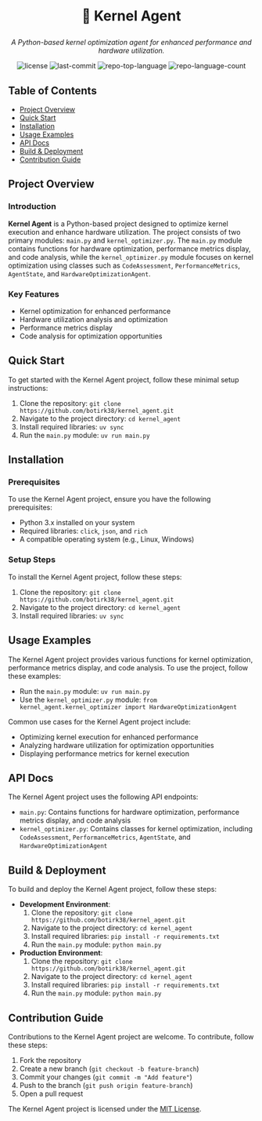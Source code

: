# <p align="center">🚀 Kernel Agent</p>

<p align="center">
    <em>A Python-based kernel optimization agent for enhanced performance and hardware utilization.</em>
</p>

<p align="center">
 <img src="https://img.shields.io/github/license/botirk38/kernel_agent?style=default&logo=opensourceinitiative&logoColor=white&color=0080ff" alt="license">
 <img src="https://img.shields.io/github/last-commit/botirk38/kernel_agent?style=default&logo=git&logoColor=white&color=0080ff" alt="last-commit">
 <img src="https://img.shields.io/github/languages/top/botirk38/kernel_agent?style=default&color=0080ff" alt="repo-top-language">
 <img src="https://img.shields.io/github/languages/count/botirk38/kernel_agent?style=default&color=0080ff" alt="repo-language-count">
</p>

## Table of Contents
- [Project Overview](#project-overview)
- [Quick Start](#quick-start)
- [Installation](#installation)
- [Usage Examples](#usage-examples)
- [API Docs](#api-docs)
- [Build & Deployment](#build--deployment)
- [Contribution Guide](#contribution-guide)

## Project Overview
### Introduction
**Kernel Agent** is a Python-based project designed to optimize kernel execution and enhance hardware utilization. The project consists of two primary modules: `main.py` and `kernel_optimizer.py`. The `main.py` module contains functions for hardware optimization, performance metrics display, and code analysis, while the `kernel_optimizer.py` module focuses on kernel optimization using classes such as `CodeAssessment`, `PerformanceMetrics`, `AgentState`, and `HardwareOptimizationAgent`.

### Key Features
- Kernel optimization for enhanced performance
- Hardware utilization analysis and optimization
- Performance metrics display
- Code analysis for optimization opportunities

## Quick Start
To get started with the Kernel Agent project, follow these minimal setup instructions:
1. Clone the repository: `git clone https://github.com/botirk38/kernel_agent.git`
2. Navigate to the project directory: `cd kernel_agent`
3. Install required libraries: `uv sync`
4. Run the `main.py` module: `uv run main.py`

## Installation
### Prerequisites
To use the Kernel Agent project, ensure you have the following prerequisites:
- Python 3.x installed on your system
- Required libraries: `click`, `json`, and `rich`
- A compatible operating system (e.g., Linux, Windows)

### Setup Steps
To install the Kernel Agent project, follow these steps:
1. Clone the repository: `git clone https://github.com/botirk38/kernel_agent.git`
2. Navigate to the project directory: `cd kernel_agent`
3. Install required libraries: `uv sync`

## Usage Examples
The Kernel Agent project provides various functions for kernel optimization, performance metrics display, and code analysis. To use the project, follow these examples:
- Run the `main.py` module: `uv run main.py`
- Use the `kernel_optimizer.py` module: `from kernel_agent.kernel_optimizer import HardwareOptimizationAgent`

Common use cases for the Kernel Agent project include:
- Optimizing kernel execution for enhanced performance
- Analyzing hardware utilization for optimization opportunities
- Displaying performance metrics for kernel execution

## API Docs
The Kernel Agent project uses the following API endpoints:
- `main.py`: Contains functions for hardware optimization, performance metrics display, and code analysis
- `kernel_optimizer.py`: Contains classes for kernel optimization, including `CodeAssessment`, `PerformanceMetrics`, `AgentState`, and `HardwareOptimizationAgent`

## Build & Deployment
To build and deploy the Kernel Agent project, follow these steps:
- **Development Environment**:
  1. Clone the repository: `git clone https://github.com/botirk38/kernel_agent.git`
  2. Navigate to the project directory: `cd kernel_agent`
  3. Install required libraries: `pip install -r requirements.txt`
  4. Run the `main.py` module: `python main.py`
- **Production Environment**:
  1. Clone the repository: `git clone https://github.com/botirk38/kernel_agent.git`
  2. Navigate to the project directory: `cd kernel_agent`
  3. Install required libraries: `pip install -r requirements.txt`
  4. Run the `main.py` module: `python main.py`

## Contribution Guide
Contributions to the Kernel Agent project are welcome. To contribute, follow these steps:
1. Fork the repository
2. Create a new branch (`git checkout -b feature-branch`)
3. Commit your changes (`git commit -m "Add feature"`)
4. Push to the branch (`git push origin feature-branch`)
5. Open a pull request

The Kernel Agent project is licensed under the [MIT License](LICENSE).
